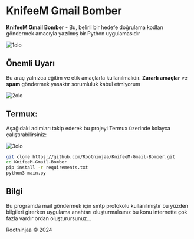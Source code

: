 # KnifeeM Gmail Bomber

**KnifeeM Gmail Bomber** - Bu, belirli bir hedefe doğrulama kodları göndermek amacıyla yazılmış bir Python uygulamasıdır

![1olo](https://github.com/user-attachments/assets/c222573a-55bb-4d2c-b325-53eaa30f1f76)

## Önemli Uyarı
Bu araç yalnızca eğitim ve etik amaçlarla kullanılmalıdır. **Zararlı amaçlar** ve **spam** göndermek yasaktır sorumluluk kabul etmiyorum

![2olo](https://github.com/user-attachments/assets/2c1cf3bc-f18f-4d74-9f5f-a6df9a33fdb2)

## Termux:

Aşağıdaki adımları takip ederek bu projeyi Termux üzerinde kolayca çalıştırabilirsiniz:

![3olo](https://github.com/user-attachments/assets/18481947-8c14-49fc-b2eb-82f255af830c)

```bash
git clone https://github.com/Rootninjaa/KnifeeM-Gmail-Bomber.git
cd KnifeeM-Gmail-Bomber
pip install -r requirements.txt
python3 main.py
```

## Bilgi
Bu programda mail göndermek için smtp protokolu kullanılmıştır bu yüzden bilgileri girerken uygulama anahtarı oluşturmalısınız bu konu internette çok fazla vardır ordan oluşturursunuz...

Rootninjaa © 2024


